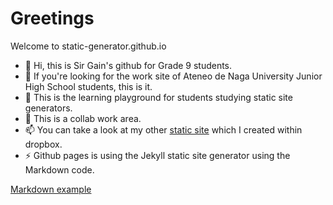 # Greetings
Welcome to static-generator.github.io 

- 👋 Hi, this is Sir Gain's github for Grade 9 students.
- 👀 If you're looking for the work site of Ateneo de Naga University Junior High School students, this is it.
- 🌱 This is the learning playground for students studying static site generators.
- 💞️ This is a collab work area.
- 📫 You can take a look at my other [static site](https://sirgain.droppages.com) which I created within dropbox.
- ⚡ Github pages is using the Jekyll static site generator using the Markdown code.

[Markdown example](markdown.md)
